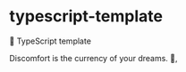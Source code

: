 # typescript-template

🐢 TypeScript template

<!-- INSPIRATIONAL_QUOTE_START -->
Discomfort is the currency of your dreams.
👀,
<!-- INSPIRATIONAL_QUOTE_END -->
